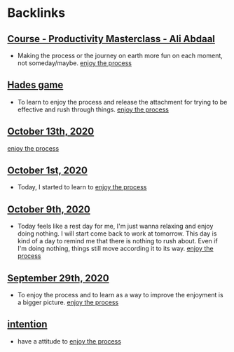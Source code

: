 
# Backlinks
## [Course - Productivity Masterclass - Ali Abdaal](<Course - Productivity Masterclass - Ali Abdaal.md>)
- Making the process or the journey on earth more fun on each moment, not someday/maybe. [enjoy the process](<enjoy the process.md>)

## [Hades game](<Hades game.md>)
- To learn to enjoy the process and release the attachment for trying to be effective and rush through things. [enjoy the process](<enjoy the process.md>)

## [October 13th, 2020](<October 13th, 2020.md>)
[enjoy the process](<enjoy the process.md>)

## [October 1st, 2020](<October 1st, 2020.md>)
- Today, I started to learn to [enjoy the process](<enjoy the process.md>)

## [October 9th, 2020](<October 9th, 2020.md>)
- Today feels like a rest day for me, I'm just wanna relaxing and enjoy doing nothing. I will start come back to work at tomorrow. This day is kind of a day to remind me that there is nothing to rush about. Even if I'm doing nothing, things still move according it to its way. [enjoy the process](<enjoy the process.md>)

## [September 29th, 2020](<September 29th, 2020.md>)
- To enjoy the process and to learn as a way to improve the enjoyment is a bigger picture. [enjoy the process](<enjoy the process.md>)

## [intention](<intention.md>)
- have a attitude to [enjoy the process](<enjoy the process.md>)

